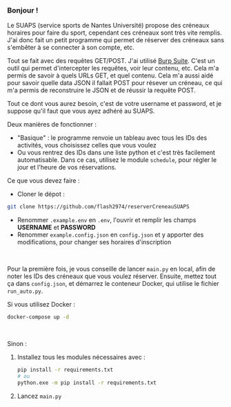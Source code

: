 ### Bonjour !
Le SUAPS (service sports de Nantes Université) propose des créneaux horaires pour faire du sport, cependant ces créneaux sont très vite remplis.
J'ai donc fait un petit programme qui permet de réserver des créneaux sans s'embêter à se connecter à son compte, etc.

Tout se fait avec des requêtes GET/POST. J'ai utilisé [Burp Suite](https://portswigger.net/burp/releases/professional-community-2024-8-5?requestededition=community&requestedplatform=). C'est un outil qui permet d'intercepter les requêtes, voir leur contenu, etc. Cela m'a permis de savoir à quels URLs GET, et quel contenu. Cela m'a aussi aidé pour savoir quelle data JSON il fallait POST pour résever un créneau, ce qui m'a permis de reconstruire le JSON et de réussir la requête POST.

Tout ce dont vous aurez besoin, c'est de votre username et password, et je suppose qu'il faut que vous ayez adhéré au SUAPS.

Deux manières de fonctionner :
- "Basique" : le programme renvoie un tableau avec tous les IDs des activités, vous choisissez celles que vous voulez
- Ou vous rentrez des IDs dans une liste python et c'est très facilement automatisable. Dans ce cas, utilisez le module `schedule`, pour régler le jour et l'heure de vos réservations.

Ce que vous devez faire : 
- Cloner le dépot :
```bash
git clone https://github.com/flash2974/reserverCreneauSUAPS
```
- Renommer `.example.env` en `.env`, l'ouvrir et remplir les champs **USERNAME** et **PASSWORD**
- Renommer `example.config.json` en `config.json` et y apporter des modifications, pour changer ses horaires d'inscription

<br>

Pour la première fois, je vous conseille de lancer `main.py` en local, afin de noter les IDs des créneaux que vous voulez réserver.
Ensuite, mettez tout ça dans `config.json`, et démarrez le conteneur Docker, qui utilise le fichier `run_auto.py`.

Si vous utilisez Docker :
```bash
docker-compose up -d
```

<br>

Sinon :
1. Installez tous les modules nécessaires avec :
    ```bash
    pip install -r requirements.txt
    # ou
    python.exe -m pip install -r requirements.txt
    ```

2. Lancez `main.py`
